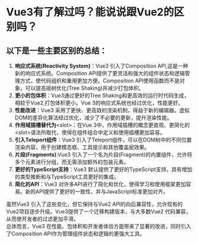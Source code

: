 # Vue3有了解过吗？能说说跟Vue2的区别吗？

## 以下是一些主要区别的总结：
1. **响应式系统(Reactivity System)**：Vue3 引入了Composition API,这是一种新的响应式系统。Composition API提供了更灵活和强大的组件状态和逻辑管理方式，使代码组织和重用更加方便。Composition API使用函数而不是对象，可以提高摇树优化(Tree Shaking)并减少打包体积。
2. **更小的包体积**：Vue3通过更好的Tree Shaking和更高效的运行时代码生成，相较于Vue2,打包体积更小。Vue 3的响应式系统也经过优化，性能更好。
3. **性能改进**：Vue3 采用了更快、更高效的渲染机制，得益于新的编辑器。虚拟DOM的差异化算法经过优化，减少了不必要的更新，提升渲染性能。
4. **作用域插槽替代为**\<slot\>：在Vue 3中，作用域插槽的概念更直观、更简化的\<slot\>语法所取代，使得在组件组合中定义和使用插槽更加容易。
5. **引入Teleport组件**：Vue3 引入了Teleport组件，可以在DOM树中的不同位置渲染内容，用于创建模态框、工具提示和其他覆盖层效果。
6. **片段(Fragments)**:Vue3 引入了一个名为片段(Fragment)的内置组件，允许将多个元素进行分组，而无需添加额外的包装元素。
7. **更好的TypeScript支持**：Vue3 默认提供了更好的TypeScript支持，具有增加的类型推断和与TypeScript工具更好的集成。
8. **简化的API**：Vue3 对许多API进行了简化和优化，使得学习和使用框架更加容易。新的API提供了更好的一致性，并与JavaScript标准更加对齐。

虽然Vue3 引入了这些变化，但它保持与Vue2 API的向后兼容性，允许现有的Vue2项目逐步升级。Vue3提供了一个迁移构建版本，与大多数Vue2 代码兼容，从而使开发者的过滤更加平滑。  
总体而言，Vue3 在性能、包体积和开发者体验方面带来了显著的改进，同时引入了Composition API作为管理组件状态和逻辑的更强大工具。

